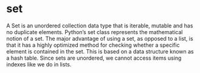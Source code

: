 # set

A Set is an unordered collection data type that is iterable, mutable and has no duplicate elements. 
Python’s set class represents the mathematical notion of a set. The major advantage of using a set, 
as opposed to a list, is that it has a highly optimized method for checking whether a specific element is contained in the set. 
This is based on a data structure known as a hash table. Since sets are unordered, we cannot access items using indexes like we do in lists.
